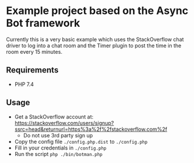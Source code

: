 # Example project based on the Async Bot framework

Currently this is a very basic example which uses the StackOverflow chat driver to log into a chat room and the Timer plugin to post the time in the room every 15 minutes.

## Requirements

- PHP 7.4

## Usage

- Get a StackOverflow account at: https://stackoverflow.com/users/signup?ssrc=head&returnurl=https%3a%2f%2fstackoverflow.com%2f
  - Do not use 3rd party sign up
- Copy the config file `./config.php.dist` to `./config.php`
- Fill in your credentials in `./config.php`
- Run the script `php ./bin/botman.php`
